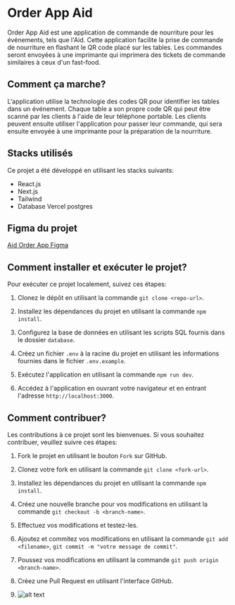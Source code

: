 # Order App Aid

Order App Aid est une application de commande de nourriture pour les événements, tels que l'Aid. Cette application facilite la prise de commande de nourriture en flashant le QR code placé sur les tables. Les commandes seront envoyées à une imprimante qui imprimera des tickets de commande similaires à ceux d'un fast-food.

## Comment ça marche?

L'application utilise la technologie des codes QR pour identifier les tables dans un événement. Chaque table a son propre code QR qui peut être scanné par les clients à l'aide de leur téléphone portable. Les clients peuvent ensuite utiliser l'application pour passer leur commande, qui sera ensuite envoyée à une imprimante pour la préparation de la nourriture.

## Stacks utilisés

Ce projet a été développé en utilisant les stacks suivants:

- React.js
- Next.js
- Tailwind
- Database Vercel postgres

## Figma du projet

[Aid Order App Figma](https://www.figma.com/file/82X3c9wUQFo4eaaL5FfiLw/Order_App?node-id=0-1&t=7R83wZNDQrAUjnmw-0)

## Comment installer et exécuter le projet?

Pour exécuter ce projet localement, suivez ces étapes:

1. Clonez le dépôt en utilisant la commande `git clone <repo-url>`.

2. Installez les dépendances du projet en utilisant la commande `npm install`.

3. Configurez la base de données en utilisant les scripts SQL fournis dans le dossier `database`.

4. Créez un fichier `.env` à la racine du projet en utilisant les informations fournies dans le fichier `.env.example`.

5. Exécutez l'application en utilisant la commande `npm run dev`.

6. Accédez à l'application en ouvrant votre navigateur et en entrant l'adresse `http://localhost:3000`.

## Comment contribuer?

Les contributions à ce projet sont les bienvenues. Si vous souhaitez contribuer, veuillez suivre ces étapes:

1. Fork le projet en utilisant le bouton `Fork` sur GitHub.

2. Clonez votre fork en utilisant la commande `git clone <fork-url>`.

3. Installez les dépendances du projet en utilisant la commande `npm install`.

4. Créez une nouvelle branche pour vos modifications en utilisant la commande `git checkout -b <branch-name>`.

5. Effectuez vos modifications et testez-les.

6. Ajoutez et commitez vos modifications en utilisant la commande `git add <filename>`, `git commit -m "votre message de commit"`.

7. Poussez vos modifications en utilisant la commande `git push origin <branch-name>`.

8. Créez une Pull Request en utilisant l'interface GitHub.
9. ![alt text](https://encrypted-tbn0.gstatic.com/images?q=tbn:ANd9GcRx_Wes5gHvyJRnooboklj-igWPKTx4xspmTg&usqp=CAU)

